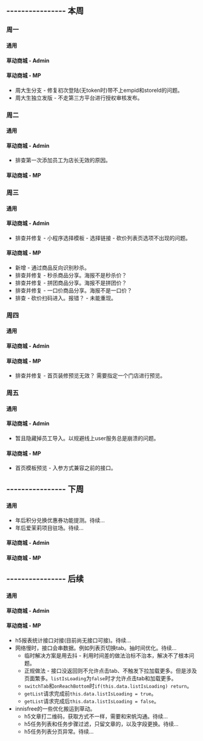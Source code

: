 ## ---------------- 本周

### 周一
#### 通用
#### 草动商城 - Admin
#### 草动商城 - MP
* 周大生分支 - 修复初次登陆(无token时)带不上empid和storeId的问题。
* 周大生独立发版 - 不走第三方平台进行授权审核发布。

### 周二
#### 通用
#### 草动商城 - Admin
* 排查第一次添加员工为店长无效的原因。
#### 草动商城 - MP

### 周三
#### 通用
#### 草动商城 - Admin
* 排查并修复 - 小程序选择模板 - 选择链接 - 砍价列表页选项不出现的问题。
#### 草动商城 - MP
* 新增 - 通过商品反向识别秒杀。
* 排查并修复 - 秒杀商品分享。海报不是秒杀价？
* 排查并修复 - 拼团商品分享。海报不是拼团价？
* 排查并修复 - 一口价商品分享。海报不是一口价？
* 排查 - 砍价扫码进入。报错？ - 未能重现。

### 周四
#### 通用
#### 草动商城 - Admin
#### 草动商城 - MP
* 排查并修复 - 首页装修预览无效？ 需要指定一个门店进行预览。

### 周五
#### 通用
#### 草动商城 - Admin
* 暂且隐藏掉员工导入。以规避线上user服务总是崩溃的问题。
#### 草动商城 - MP
* 首页模板预览 - 入参方式兼容之前的接口。

## ---------------- 下周
#### 通用
* 年后积分兑换优惠券功能提测。待续...
* 年后爱茉莉项目驻场。待续...
#### 草动商城 - Admin
#### 草动商城 - MP

## ---------------- 后续
#### 通用
#### 草动商城 - Admin
#### 草动商城 - MP
* h5报表统计接口对接(目前尚无接口可接)。待续...
* 网络慢时，接口会串数据。例如列表页切换tab。抽时间优化。待续...
  - 临时解决方案是用去抖 - 利用时间差的做法治标不治本，解决不了根本问题。
  - 正规做法 - 接口没返回则不允许点击tab、不触发下拉加载更多。但是涉及页面繁多。`listIsLoading`为`false`时才允许点击tab和加载更多。
  - `switchTab`和`onReachBottom`时`if(this.data.listIsLoading) return`。
  - `getList`请求完成前`this.data.listIsLoading = true`。
  - `getList`请求完成后`this.data.listIsLoading = false`。
* innisfree的一些优化搬运到草动。
  - h5文章打二维码，获取方式不一样，需要和宋帆沟通。待续...
  - h5任务列表和任务步骤过滤，只留文章的，以及字段更换。待续...
  - h5任务列表分页异常。待续...
